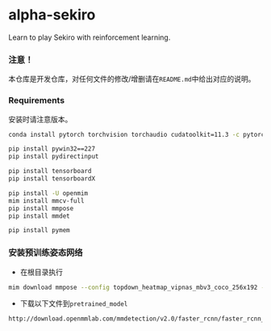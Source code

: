 # alpha-sekiro
Learn to play Sekiro with reinforcement learning.

### 注意！
本仓库是开发仓库，对任何文件的修改/增删请在`README.md`中给出对应的说明。

### Requirements
安装时请注意版本。
```bash
conda install pytorch torchvision torchaudio cudatoolkit=11.3 -c pytorch

pip install pywin32==227
pip install pydirectinput

pip install tensorboard
pip install tensorboardX

pip install -U openmim
mim install mmcv-full
pip install mmpose
pip install mmdet

pip install pymem
```

### 安装预训练姿态网络
- 在根目录执行
```bash
mim download mmpose --config topdown_heatmap_vipnas_mbv3_coco_256x192 --dest ./pretrained_model
```
- 下载以下文件到`pretrained_model`
```bash
http://download.openmmlab.com/mmdetection/v2.0/faster_rcnn/faster_rcnn_r50_fpn_1x_coco/faster_rcnn_r50_fpn_1x_coco_20200130-047c8118.pth
```
